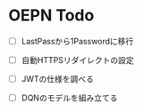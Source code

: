 # OEPN Todo

- [ ] LastPassから1Passwordに移行

- [ ] 自動HTTPSリダイレクトの設定

- [ ] JWTの仕様を調べる

- [ ] DQNのモデルを組み立てる
